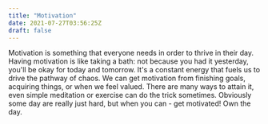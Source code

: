 ```yaml
---
title: "Motivation"
date: 2021-07-27T03:56:25Z
draft: false
---
```


Motivation is something that everyone needs in order to thrive in their day. Having motivation is like taking a bath: not because you had it yesterday, you'll be okay for today and tomorrow. It's a constant energy that fuels us to drive the pathway of chaos. We can get motivation from finishing goals, acquiring things, or when we feel valued. There are many ways to attain it, even simple meditation or exercise can do the trick sometimes. Obviously some day are really just hard, but when you can - get motivated! Own the day.